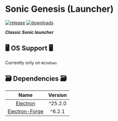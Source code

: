 # Sonic Genesis (Launcher)
[![release](https://img.shields.io/github/v/release/Ashrindy/sonic-genesis?color=red)](https://github.com/Ashrindy/sonic-genesis/releases/latest)
[![downloads](https://img.shields.io/github/downloads/Ashrindy/sonic-genesis/total?color=green)](#)

***Classic Sonic launcher***

## 🖥 OS Support 🖥
Currently only on `Windows`

## 🗃 Dependencies 🗃
| Name           | Version   |
|:--------------:|:---------:|
| [Electron](https://www.electronjs.org/)       | ^25.2.0   |
| [Electron-Forge](https://www.electronforge.io/) | ^6.2.1    |
